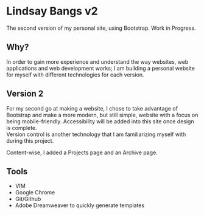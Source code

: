 # Lindsay Bangs v2
The second version of my personal site, using Bootstrap.
Work in Progress.

## Why?
In order to gain more experience and understand the way websites, web applications and web development works;
I am building a personal website for myself with different technologies for each version.

## Version 2
For my second go at making a website, I chose to take advantage of Bootstrap and make a more modern, but still simple,
website with a focus on being mobile-friendly.  Accessibility will be added into this site once design is complete.  
Version control is another technology that I am familiarizing myself with during this project.

Content-wise, I added a Projects page and an Archive page.

## Tools
+ VIM
+ Google Chrome
+ Git/Github
+ Adobe Dreamweaver to quickly generate templates
